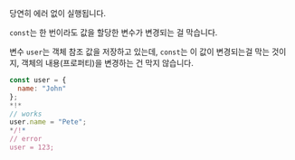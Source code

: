 당연히 에러 없이 실행됩니다.

`const`는 한 번이라도 값을 할당한 변수가 변경되는 걸 막습니다.

변수 `user`는 객체 참조 값을 저장하고 있는데, `const`는 이 값이 변경되는걸 막는 것이지, 객체의 내용(프로퍼티)을 변경하는 건 막지 않습니다.

```js run
const user = {
  name: "John"
};
*!*
// works
user.name = "Pete";
*/!*
// error
user = 123;
```
